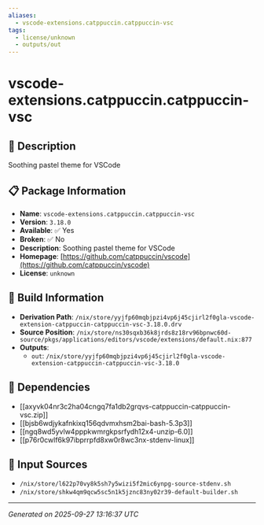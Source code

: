 ```yaml
---
aliases:
  - vscode-extensions.catppuccin.catppuccin-vsc
tags:
  - license/unknown
  - outputs/out
---
```


# vscode-extensions.catppuccin.catppuccin-vsc

## 📝 Description

Soothing pastel theme for VSCode

## 📋 Package Information

- **Name**: `vscode-extensions.catppuccin.catppuccin-vsc`
- **Version**: `3.18.0`
- **Available**: ✅ Yes
- **Broken**: ✅ No
- **Description**: Soothing pastel theme for VSCode
- **Homepage**: [https://github.com/catppuccin/vscode](https://github.com/catppuccin/vscode)
- **License**: `unknown`

## 🔧 Build Information

- **Derivation Path**: `/nix/store/yyjfp60mqbjpzi4vp6j45cjirl2f0gla-vscode-extension-catppuccin-catppuccin-vsc-3.18.0.drv`
- **Source Position**: `/nix/store/ns30sqxb36k8jrds8z18rv96bpnwc60d-source/pkgs/applications/editors/vscode/extensions/default.nix:877`
- **Outputs**:
  - `out`:  `/nix/store/yyjfp60mqbjpzi4vp6j45cjirl2f0gla-vscode-extension-catppuccin-catppuccin-vsc-3.18.0`

## 🔗 Dependencies

- [[axyvk04nr3c2ha04cngq7fa1db2grqvs-catppuccin-catppuccin-vsc.zip]]
- [[bjsb6wdjykafnkixq156qdvmxhsm2bai-bash-5.3p3]]
- [[ngq8wd5yvlw4pppkwmrgkpsrfydh12x4-unzip-6.0]]
- [[p76r0cwlf6k97ibprrpfd8xw0r8wc3nx-stdenv-linux]]

## 📁 Input Sources

- `/nix/store/l622p70vy8k5sh7y5wizi5f2mic6ynpg-source-stdenv.sh`
- `/nix/store/shkw4qm9qcw5sc5n1k5jznc83ny02r39-default-builder.sh`

---
*Generated on 2025-09-27 13:16:37 UTC*
